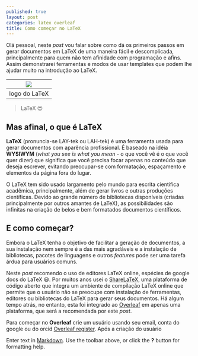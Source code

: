 ```yaml
---
published: true
layout: post
categories: latex overleaf
title: Como começar no LaTeX
---
```

Olá pessoal, neste _post_ vou falar sobre como dá os primeiros passos em gerar documentos em LaTeX de uma maneira fácil e descomplicada, principalmente para quem não tem afinidade com programação e afins. Assim demonstrarei ferramentas e modos de usar templates que podem lhe ajudar muito na introdução ao LaTeX.

| ![](https://miro.medium.com/max/1280/1*jZ6-zthg418clkertSnk8w.png) | 
|:------------:| 
| logo do LaTeX |

> LaTeX :heart_eyes:

## Mas afinal, o que é LaTeX

**LaTeX** (pronuncia-se LAY-tek ou LAH-tek) é uma ferramenta usada para gerar documentos com aparência profissional. É baseado na idéia **WYSIWYM** (_what you see is what you mean_ - o que você vê é o que você quer dizer) que significa que você precisa focar apenas no conteúdo que deseja escrever, evitando preocupar-se com formatação, espaçamento e elementos da página fora do lugar.

O LaTeX tem sido usado largamento pelo mundo para escrita científica acadêmica, principalmente, além de gerar livros e outras produções científicas. Devido ao grande número de bibliotecas disponíveis (criadas principalmente por outros amantes de LaTeX), as possibilidades são infinitas na criação de belos e bem formatados documentos científicos.

## E como começar?

Embora o LaTeX tenha o objetivo de facilitar a geração de documentos, a sua instalação nem sempre é a das mais agradáveis e a instalação de bibliotecas, pacotes de linguagens e outros _features_ pode ser uma tarefa árdua para usuários comuns.

Neste _post_ recomendo o uso de editores LaTeX online, espécies de google docs do LaTeX :smiley:. Por muitos anos usei o [ShareLaTeX](http://sharelatex.com/), uma plataforma de código aberto que integra um ambiente de compilação LaTeX online que permite que o usuário não se preocupe com instalação de ferramentas, editores ou bibliotecas do LaTeX para gerar seus documentos. Há algum tempo atrás, no entanto, esta foi integrado ao [Overleaf](http://overleaf.com/) em apenas uma plataforma, que será a recomendada por este _post_.

Para começar no **Overleaf** crie um usuário usando seu email, conta do google ou do orcid [Overleaf register](https://www.overleaf.com/register). Após a criação do usuário

Enter text in [Markdown](http://daringfireball.net/projects/markdown/). Use the toolbar above, or click the **?** button for formatting help.
